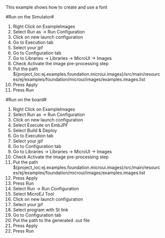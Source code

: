 This example shows how to create and use a font

#Run on the Simulator#
1. Right Click on ExampleImages
2. Select Run as -> Run Configuration 
3. Click on new launch configuration
4. Go to Execution tab
5. Select your jpf 
6. Go to Configuration tab
7. Go to Libraries -> Libraries -> MicroUI -> Images
8. Check Activate the image pre-processing step
9. Put the path ${project_loc:ej.examples.foundation.microui.images}/src/main/resources/ej/examples/foundation/microui/images/examples.images.list
10. Press Apply
11. Press Run

#Run on the board#
1. Right Click on ExampleImages
2. Select Run as -> Run Configuration 
3. Click on new launch configuration
4. Select Execute on EmbJPF
5. Select Build & Deploy
6. Go to Execution tab
7. Select your jpf 
8. Go to Configuration tab
9. Go to Libraries -> Libraries -> MicroUI -> Images
10. Check Activate the image pre-processing step
11. Put the path ${project_loc:ej.examples.foundation.microui.images}/src/main/resources/ej/examples/foundation/microui/images/examples.images.list
15. Press Apply
16. Press Run
17. Select Run -> Run Configuration
18. Select MicroEJ Tool
19. Click on new launch configuration
20. Select your jpf 
21. Select program with St link
22. Go to Configuration tab
23. Put the path to the generated .out file
24. Press Apply
25. Press Run

